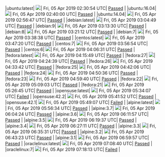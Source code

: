 |ubuntu:latest| ![](https://cdn.rawgit.com/Neilpang/acmetest/master/status/ubuntu-latest.svg?1554431454)| Fri, 05 Apr 2019 02:30:54 UTC| [Passed](https://github.com/Neilpang/acmetest/blob/master/logs/ubuntu-latest.out) |
|ubuntu:16.04| ![](https://cdn.rawgit.com/Neilpang/acmetest/master/status/ubuntu-16.04.svg?1554432000)| Fri, 05 Apr 2019 02:40:00 UTC| [Passed](https://github.com/Neilpang/acmetest/blob/master/logs/ubuntu-16.04.out) |
|ubuntu:14.04| ![](https://cdn.rawgit.com/Neilpang/acmetest/master/status/ubuntu-14.04.svg?1554433007)| Fri, 05 Apr 2019 02:56:47 UTC| [Passed](https://github.com/Neilpang/acmetest/blob/master/logs/ubuntu-14.04.out) |
|debian:latest| ![](https://cdn.rawgit.com/Neilpang/acmetest/master/status/debian-latest.svg?1554433489)| Fri, 05 Apr 2019 03:04:49 UTC| [Passed](https://github.com/Neilpang/acmetest/blob/master/logs/debian-latest.out) |
|debian:9| ![](https://cdn.rawgit.com/Neilpang/acmetest/master/status/debian-9.svg?1554434010)| Fri, 05 Apr 2019 03:13:30 UTC| [Passed](https://github.com/Neilpang/acmetest/blob/master/logs/debian-9.out) |
|debian:8| ![](https://cdn.rawgit.com/Neilpang/acmetest/master/status/debian-8.svg?1554434472)| Fri, 05 Apr 2019 03:21:12 UTC| [Passed](https://github.com/Neilpang/acmetest/blob/master/logs/debian-8.out) |
|debian:7| ![](https://cdn.rawgit.com/Neilpang/acmetest/master/status/debian-7.svg?1554435518)| Fri, 05 Apr 2019 03:38:38 UTC| [Passed](https://github.com/Neilpang/acmetest/blob/master/logs/debian-7.out) |
|centos:latest| ![](https://cdn.rawgit.com/Neilpang/acmetest/master/status/centos-latest.svg?1554436040)| Fri, 05 Apr 2019 03:47:20 UTC| [Passed](https://github.com/Neilpang/acmetest/blob/master/logs/centos-latest.out) |
|centos:7| ![](https://cdn.rawgit.com/Neilpang/acmetest/master/status/centos-7.svg?1554436614)| Fri, 05 Apr 2019 03:56:54 UTC| [Passed](https://github.com/Neilpang/acmetest/blob/master/logs/centos-7.out) |
|centos:6| ![](https://cdn.rawgit.com/Neilpang/acmetest/master/status/centos-6.svg?1554437191)| Fri, 05 Apr 2019 04:06:31 UTC| [Passed](https://github.com/Neilpang/acmetest/blob/master/logs/centos-6.out) |
|fedora:latest| ![](https://cdn.rawgit.com/Neilpang/acmetest/master/status/fedora-latest.svg?1554437749)| Fri, 05 Apr 2019 04:15:49 UTC| [Passed](https://github.com/Neilpang/acmetest/blob/master/logs/fedora-latest.out) |
|fedora:27| ![](https://cdn.rawgit.com/Neilpang/acmetest/master/status/fedora-27.svg?1554438279)| Fri, 05 Apr 2019 04:24:39 UTC| [Passed](https://github.com/Neilpang/acmetest/blob/master/logs/fedora-27.out) |
|fedora:26| ![](https://cdn.rawgit.com/Neilpang/acmetest/master/status/fedora-26.svg?1554438822)| Fri, 05 Apr 2019 04:33:42 UTC| [Passed](https://github.com/Neilpang/acmetest/blob/master/logs/fedora-26.out) |
|fedora:25| ![](https://cdn.rawgit.com/Neilpang/acmetest/master/status/fedora-25.svg?1554439326)| Fri, 05 Apr 2019 04:42:06 UTC| [Passed](https://github.com/Neilpang/acmetest/blob/master/logs/fedora-25.out) |
|fedora:24| ![](https://cdn.rawgit.com/Neilpang/acmetest/master/status/fedora-24.svg?1554439836)| Fri, 05 Apr 2019 04:50:36 UTC| [Passed](https://github.com/Neilpang/acmetest/blob/master/logs/fedora-24.out) |
|fedora:23| ![](https://cdn.rawgit.com/Neilpang/acmetest/master/status/fedora-23.svg?1554440380)| Fri, 05 Apr 2019 04:59:40 UTC| [Passed](https://github.com/Neilpang/acmetest/blob/master/logs/fedora-23.out) |
|fedora:22| ![](https://cdn.rawgit.com/Neilpang/acmetest/master/status/fedora-22.svg?1554440943)| Fri, 05 Apr 2019 05:09:03 UTC| [Passed](https://github.com/Neilpang/acmetest/blob/master/logs/fedora-22.out) |
|fedora:21| ![](https://cdn.rawgit.com/Neilpang/acmetest/master/status/fedora-21.svg?1554442005)| Fri, 05 Apr 2019 05:26:45 UTC| [Passed](https://github.com/Neilpang/acmetest/blob/master/logs/fedora-21.out) |
|opensuse:latest| ![](https://cdn.rawgit.com/Neilpang/acmetest/master/status/opensuse-latest.svg?1554442447)| Fri, 05 Apr 2019 05:34:07 UTC| [Failed](https://github.com/Neilpang/acmetest/blob/master/logs/opensuse-latest.out) |
|opensuse:42.2| ![](https://cdn.rawgit.com/Neilpang/acmetest/master/status/opensuse-42.2.svg?1554442912)| Fri, 05 Apr 2019 05:41:52 UTC| [Passed](https://github.com/Neilpang/acmetest/blob/master/logs/opensuse-42.2.out) |
|opensuse:42.1| ![](https://cdn.rawgit.com/Neilpang/acmetest/master/status/opensuse-42.1.svg?1554443347)| Fri, 05 Apr 2019 05:49:07 UTC| [Failed](https://github.com/Neilpang/acmetest/blob/master/logs/opensuse-42.1.out) |
|alpine:latest| ![](https://cdn.rawgit.com/Neilpang/acmetest/master/status/alpine-latest.svg?1554443794)| Fri, 05 Apr 2019 05:56:34 UTC| [Passed](https://github.com/Neilpang/acmetest/blob/master/logs/alpine-latest.out) |
|alpine:3.7| ![](https://cdn.rawgit.com/Neilpang/acmetest/master/status/alpine-3.7.svg?1554444264)| Fri, 05 Apr 2019 06:04:24 UTC| [Passed](https://github.com/Neilpang/acmetest/blob/master/logs/alpine-3.7.out) |
|alpine:3.6| ![](https://cdn.rawgit.com/Neilpang/acmetest/master/status/alpine-3.6.svg?1554444717)| Fri, 05 Apr 2019 06:11:57 UTC| [Passed](https://github.com/Neilpang/acmetest/blob/master/logs/alpine-3.6.out) |
|alpine:3.5| ![](https://cdn.rawgit.com/Neilpang/acmetest/master/status/alpine-3.5.svg?1554445177)| Fri, 05 Apr 2019 06:19:37 UTC| [Passed](https://github.com/Neilpang/acmetest/blob/master/logs/alpine-3.5.out) |
|alpine:3.4| ![](https://cdn.rawgit.com/Neilpang/acmetest/master/status/alpine-3.4.svg?1554445631)| Fri, 05 Apr 2019 06:27:11 UTC| [Passed](https://github.com/Neilpang/acmetest/blob/master/logs/alpine-3.4.out) |
|alpine:3.3| ![](https://cdn.rawgit.com/Neilpang/acmetest/master/status/alpine-3.3.svg?1554446131)| Fri, 05 Apr 2019 06:35:31 UTC| [Passed](https://github.com/Neilpang/acmetest/blob/master/logs/alpine-3.3.out) |
|alpine:3.2| ![](https://cdn.rawgit.com/Neilpang/acmetest/master/status/alpine-3.2.svg?1554446603)| Fri, 05 Apr 2019 06:43:23 UTC| [Passed](https://github.com/Neilpang/acmetest/blob/master/logs/alpine-3.2.out) |
|alpine:3.1| ![](https://cdn.rawgit.com/Neilpang/acmetest/master/status/alpine-3.1.svg?1554447597)| Fri, 05 Apr 2019 06:59:57 UTC| [Passed](https://github.com/Neilpang/acmetest/blob/master/logs/alpine-3.1.out) |
|oraclelinux:latest| ![](https://cdn.rawgit.com/Neilpang/acmetest/master/status/oraclelinux-latest.svg?1554448120)| Fri, 05 Apr 2019 07:08:40 UTC| [Passed](https://github.com/Neilpang/acmetest/blob/master/logs/oraclelinux-latest.out) |
|oraclelinux:7| ![](https://cdn.rawgit.com/Neilpang/acmetest/master/status/oraclelinux-7.svg?1554448693)| Fri, 05 Apr 2019 07:18:13 UTC| [Failed](https://github.com/Neilpang/acmetest/blob/master/logs/oraclelinux-7.out) |
